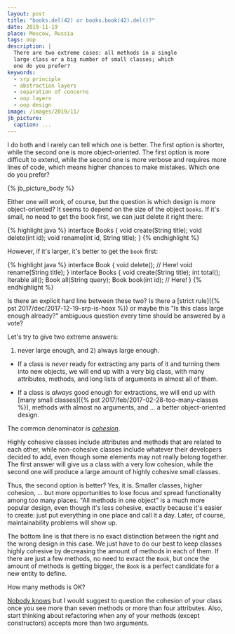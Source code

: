 ```yaml
---
layout: post
title: "books.del(42) or books.book(42).del()?"
date: 2019-11-19
place: Moscow, Russia
tags: oop
description: |
  There are two extreme cases: all methods in a single
  large class or a big number of small classes; which
  one do you prefer?
keywords:
  - srp principle
  - abstraction layers
  - separation of concerns
  - oop layers
  - oop design
image: /images/2019/11/
jb_picture:
  caption: ...
---
```


I do both and I rarely can tell which one is better. The first option
is shorter, while the second one is more object-oriented. The first
option is more difficult to extend, while the second one is more
verbose and requires more lines of code, which means higher chances
to make mistakes. Which one do you prefer?

<!--more-->

{% jb_picture_body %}

Either one will work, of course, but the question is which design
is more object-oriented? It seems to depend on the size of the
object `books`. If it's small, no need to get the book first, we can
just delete it right there:

{% highlight java %}
interface Books {
  void create(String title);
  void delete(int id);
  void rename(int id, String title);
}
{% endhighlight %}

However, if it's larger, it's better to get the `book` first:

{% highlight java %}
interface Book {
  void delete(); // Here!
  void rename(String title);
}
interface Books {
  void create(String title);
  int total();
  Iterable<Book> all();
  Book all(String query);
  Book book(int id); // Here!
}
{% endhighlight %}

Is there an explicit hard line between these two? Is there
a [strict rule]({% pst 2017/dec/2017-12-19-srp-is-hoax %})
or maybe this "Is this class large enough already?"
ambiguous question every time should be answered by a vote?

Let's try to give two extreme answers:
1) never large enough, and 2) always large enough.

  * If a class is _never_ ready for extracting any parts of it
    and turning them into new objects, we will end up with a very big
    class, with many attributes, methods, and long lists of arguments
    in almost all of them.

  * If a class is _always_ good enough for extractions,
    we will end up with [many small classes]({% pst 2017/feb/2017-02-28-too-many-classes %}),
    methods with almost no
    arguments, and ... a better object-oriented design.

The common denominator is [_cohesion_](https://en.wikipedia.org/wiki/Cohesion_%28computer_science%29).

Highly cohesive classes include attributes and methods that are related to
each other, while non-cohesive classes include whatever their developers
decided to add, even though some elements may not really belong together.
The first answer will give us a class with a very low cohesion, while
the second one will produce a large amount of highly cohesive small
classes.

Thus, the second option is better? Yes, it is. Smaller classes,
higher cohesion, ... but more opportunities to lose focus and spread
functionality among too many places. "All methods in one object"
is a much more popular design, even though it's less cohesive, exactly
because it's easier to create: just put everything in one place and
call it a day. Later, of course, maintainability problems will show up.

The bottom line is that there is no exact distinction between the right and
the wrong design in this case. We just have to do our best to keep classes highly
cohesive by decreasing the amount of methods in each of them. If there are
just a few methods, no need to exract the `Book`, but once the amount of methods
is getting bigger, the `Book` is a perfect candidate for a new entity to
define.

How many methods is OK?

[Nobody knows](https://softwareengineering.stackexchange.com/questions/104406/)
but I would suggest to question the cohesion of your class once you see
more than seven methods or more than four attributes. Also, start thinking
about refactoring when any of your methods (except constructors) accepts more than
two arguments.

